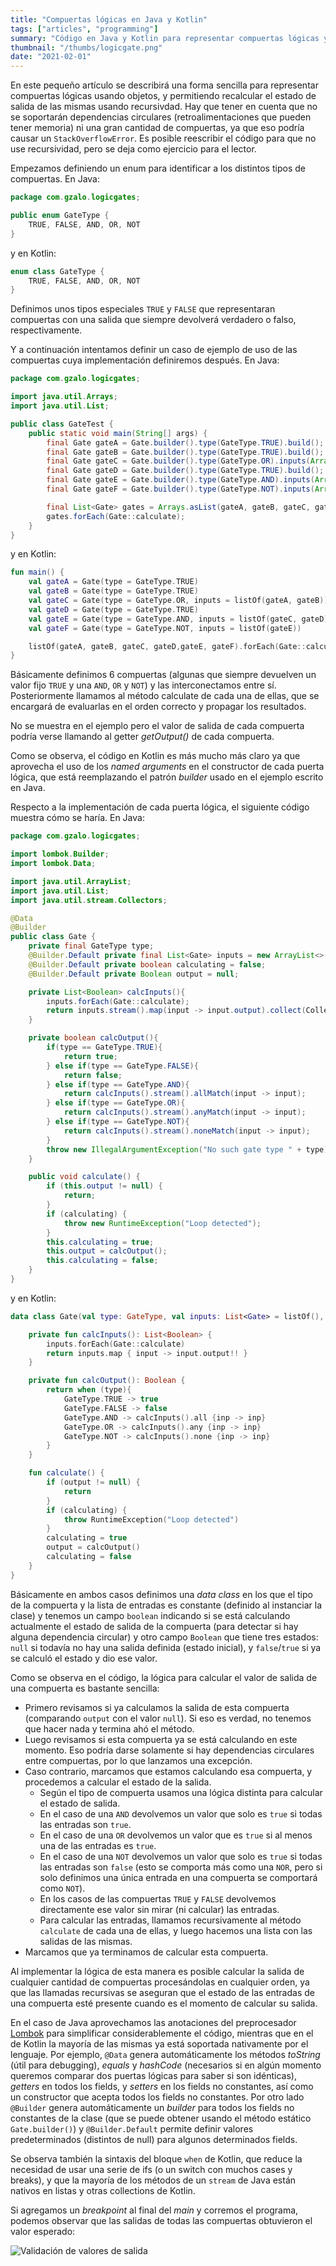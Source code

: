 ```yaml
---
title: "Compuertas lógicas en Java y Kotlin"
tags: ["articles", "programming"]
summary: "Código en Java y Kotlin para representar compuertas lógicas y recalcular el estado de sus salidas."
thumbnail: "/thumbs/logicgate.png"
date: "2021-02-01"
---
```


En este pequeño artículo se describirá una forma sencilla para representar compuertas lógicas usando objetos, y permitiendo recalcular el estado de salida de las mismas usando recursivdad. Hay que tener en cuenta que no se soportarán dependencias circulares (retroalimentaciones que pueden tener memoria) ni una gran cantidad de compuertas, ya que eso podría causar un `StackOverflowError`. Es posible reescribir el código para que no use recursividad, pero se deja como ejercicio para el lector. 

Empezamos definiendo un enum para identificar a los distintos tipos de compuertas. En Java:

```java
package com.gzalo.logicgates;

public enum GateType {
    TRUE, FALSE, AND, OR, NOT
}
```

y en Kotlin:

```kotlin
enum class GateType {
    TRUE, FALSE, AND, OR, NOT
}
```

Definimos unos tipos especiales `TRUE` y `FALSE` que representaran compuertas con una salida que siempre devolverá verdadero o falso, respectivamente.

Y a continuación intentamos definir un caso de ejemplo de uso de las compuertas cuya implementación definiremos después. En Java:

```java
package com.gzalo.logicgates;

import java.util.Arrays;
import java.util.List;

public class GateTest {
    public static void main(String[] args) {
        final Gate gateA = Gate.builder().type(GateType.TRUE).build();
        final Gate gateB = Gate.builder().type(GateType.TRUE).build();
        final Gate gateC = Gate.builder().type(GateType.OR).inputs(Arrays.asList(gateA, gateB)).build();
        final Gate gateD = Gate.builder().type(GateType.TRUE).build();
        final Gate gateE = Gate.builder().type(GateType.AND).inputs(Arrays.asList(gateC, gateD)).build();
        final Gate gateF = Gate.builder().type(GateType.NOT).inputs(Arrays.asList(gateE)).build();

        final List<Gate> gates = Arrays.asList(gateA, gateB, gateC, gateD, gateE, gateF);
        gates.forEach(Gate::calculate);
    }
}
```

y en Kotlin:
```kotlin
fun main() {
    val gateA = Gate(type = GateType.TRUE)
    val gateB = Gate(type = GateType.TRUE)
    val gateC = Gate(type = GateType.OR, inputs = listOf(gateA, gateB))
    val gateD = Gate(type = GateType.TRUE)
    val gateE = Gate(type = GateType.AND, inputs = listOf(gateC, gateD))
    val gateF = Gate(type = GateType.NOT, inputs = listOf(gateE))

    listOf(gateA, gateB, gateC, gateD,gateE, gateF).forEach(Gate::calculate)
}
```

Básicamente definimos 6 compuertas (algunas que siempre devuelven un valor fijo `TRUE` y una `AND`, `OR` y `NOT`) y las interconectamos entre sí. Posteriormente llamamos al método calculate de cada una de ellas, que se encargará de evaluarlas en el orden correcto y propagar los resultados.

No se muestra en el ejemplo pero el valor de salida de cada compuerta podría verse llamando al getter _getOutput()_ de cada compuerta.

Como se observa, el código en Kotlin es más mucho más claro ya que aprovecha el uso de los _named arguments_ en el constructor de cada puerta lógica, que está reemplazando el patrón _builder_ usado en el ejemplo escrito en Java. 

Respecto a la implementación de cada puerta lógica, el siguiente código muestra cómo se haría. En Java:

```java
package com.gzalo.logicgates;

import lombok.Builder;
import lombok.Data;

import java.util.ArrayList;
import java.util.List;
import java.util.stream.Collectors;

@Data
@Builder
public class Gate {
    private final GateType type;
    @Builder.Default private final List<Gate> inputs = new ArrayList<>();
    @Builder.Default private boolean calculating = false;
    @Builder.Default private Boolean output = null;

    private List<Boolean> calcInputs(){
        inputs.forEach(Gate::calculate);
        return inputs.stream().map(input -> input.output).collect(Collectors.toList());
    }

    private boolean calcOutput(){
        if(type == GateType.TRUE){
            return true;
        } else if(type == GateType.FALSE){
            return false;
        } else if(type == GateType.AND){
            return calcInputs().stream().allMatch(input -> input);
        } else if(type == GateType.OR){
            return calcInputs().stream().anyMatch(input -> input);
        } else if(type == GateType.NOT){
            return calcInputs().stream().noneMatch(input -> input);
        }
        throw new IllegalArgumentException("No such gate type " + type);
    }

    public void calculate() {
        if (this.output != null) {
            return;
        }
        if (calculating) {
            throw new RuntimeException("Loop detected");
        }
        this.calculating = true;
        this.output = calcOutput();
        this.calculating = false;
    }
}
```

y en Kotlin:
```kotlin
data class Gate(val type: GateType, val inputs: List<Gate> = listOf(), var calculating: Boolean = false, var output: Boolean? = null){

    private fun calcInputs(): List<Boolean> {
        inputs.forEach(Gate::calculate)
        return inputs.map { input -> input.output!! }
    }

    private fun calcOutput(): Boolean {
        return when (type){
            GateType.TRUE -> true
            GateType.FALSE -> false
            GateType.AND -> calcInputs().all {inp -> inp}
            GateType.OR -> calcInputs().any {inp -> inp}
            GateType.NOT -> calcInputs().none {inp -> inp}
        }
    }

    fun calculate() {
        if (output != null) {
            return
        }
        if (calculating) {
            throw RuntimeException("Loop detected")
        }
        calculating = true
        output = calcOutput()
        calculating = false
    }
}
```

Básicamente en ambos casos definimos una _data class_ en los que el tipo de la compuerta y la lista de entradas es constante (definido al instanciar la clase) y tenemos un campo `boolean` indicando si se está calculando actualmente el estado de salida de la compuerta (para detectar si hay alguna dependencia circular) y otro campo `Boolean` que tiene tres estados: `null` si todavía no hay una salida definida (estado inicial), y `false`/`true` si ya se calculó el estado y dio ese valor.

Como se observa en el código, la lógica para calcular el valor de salida de una compuerta es bastante sencilla:
- Primero revisamos si ya calculamos la salida de esta compuerta (comparando `output` con el valor `null`). Si eso es verdad, no tenemos que hacer nada y termina ahó el método.
- Luego revisamos si esta compuerta ya se está calculando en este momento. Eso podría darse solamente si hay dependencias circulares entre compuertas, por lo que lanzamos una excepción.
- Caso contrario, marcamos que estamos calculando esa compuerta, y procedemos a calcular el estado de la salida.
  - Según el tipo de compuerta usamos una lógica distinta para calcular el estado de salida.
  - En el caso de una `AND` devolvemos un valor que solo es `true` si todas las entradas son `true`.
  - En el caso de una `OR` devolvemos un valor que es `true` si al menos una de las entradas es `true`.
  - En el caso de una `NOT` devolvemos un valor que solo es `true` si todas las entradas son `false` (esto se comporta más como una `NOR`, pero si solo definimos una única entrada en una compuerta se comportará como `NOT`).
  - En los casos de las compuertas `TRUE` y `FALSE` devolvemos directamente ese valor sin mirar (ni calcular) las entradas.
  - Para calcular las entradas, llamamos recursivamente al método `calculate` de cada una de ellas, y luego hacemos una lista con las salidas de las mismas.
- Marcamos que ya terminamos de calcular esta compuerta.

Al implementar la lógica de esta manera es posible calcular la salida de cualquier cantidad de compuertas procesándolas en cualquier orden, ya que las llamadas recursivas se aseguran que el estado de las entradas de una compuerta esté presente cuando es el momento de calcular su salida.

En el caso de Java aprovechamos las anotaciones del preprocesador [Lombok](https://projectlombok.org/) para simplificar considerablemente el código, mientras que en el de Kotlin la mayoría de las mismas ya está soportada nativamente por el lenguaje. Por ejemplo, `@Data` genera automáticamente los métodos _toString_ (útil para debugging), _equals_ y _hashCode_ (necesarios si en algún momento queremos comparar dos puertas lógicas para saber si son idénticas), _getters_ en todos los fields, y _setters_ en los fields no constantes, así como un constructor que acepta todos los fields no constantes. Por otro lado `@Builder` genera automáticamente un _builder_ para todos los fields no constantes de la clase (que se puede obtener usando el método estático `Gate.builder()`) y `@Builder.Default` permite definir valores predeterminados (distintos de null) para algunos determinados fields.

Se observa también la sintaxis del bloque `when` de Kotlin, que reduce la necesidad de usar una serie de ifs (o un switch con muchos cases y breaks), y que la mayoría de los métodos de un `stream` de Java están nativos en listas y otras collections de Kotlin.

Si agregamos un _breakpoint_ al final del _main_ y corremos el programa, podemos observar que las salidas de todas las compuertas obtuvieron el valor esperado:

![Validación de valores de salida](/images/logicgate.png)

